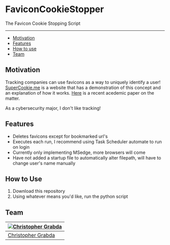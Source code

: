 # FaviconCookieStopper
The Favicon Cookie Stopping Script

---

<!-- TOC -->

- [Motivation](#motivation)
- [Features](#features)
- [How to use](#How-to-use)
- [Team](#team)

<!-- /TOC -->

## Motivation

Tracking companies can use favicons as a way to uniquely identify a user! [SuperCookie.me](https://supercookie.me/workwise) is a website that has a demonstration of this concept and an explanation of how it works. [Here](https://www.cs.uic.edu/~polakis/papers/solomos-ndss21.pdf) is a recent acedemic paper on the matter.

As a cybersecurity major, I don't like tracking!

## Features

- Deletes favicons except for bookmarked url's
- Executes each run, I recommend using Task Scheduler automate to run on login
- Currently only implementing MSedge, more browsers will come
- Have not added a startup file to automatically alter filepath, will have to change user's name manually

## How to Use

1. Download this repository
2. Using whatever means you'd like, run the python script

## Team

| [![Christopher Grabda](https://github.com/CGrabda.png?size=100)](https://github.com/CGrabda) |
| -------------------------------------------------------------------------------------------- |
| [Christopher Grabda](https://www.linkedin.com/in/christopher-grabda/)                        |